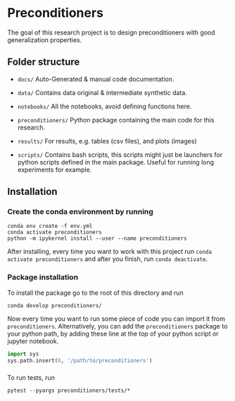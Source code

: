 # Preconditioners

The goal of this research project is to design preconditioners with good generalization properties.

## Folder structure

* `docs/`
Auto-Generated & manual code documentation.

* `data/`
Contains data original & intermediate synthetic data.

* `notebooks/`
All the notebooks, avoid defining functions here.

* `preconditioners/`
Python package containing the main code for this research.

* `results/`
For results, e.g. tables (csv files), and plots (images)

* `scripts/`
Contains bash scripts, this scripts might just be launchers for python scripts defined in the main package.
Useful for running long experiments for example.

## Installation

### Create the conda environment by running
```
conda env create -f env.yml
conda activate preconditioners
python -m ipykernel install --user --name preconditioners
```

After installing, every time you want to work with this project run `conda activate preconditioners` and after you 
finish, run `conda deactivate`.

### Package installation
To install the package go to the root of this directory and run
```
conda develop preconditioners/
```
Now every time you want to run some piece of code you can import it from `preconditioners`.
Alternatively, you can add the `preconditioners` package to your python path, by adding these line at the top of 
your python script or jupyter notebook.
```python
import sys
sys.path.insert(0, '/path/to/preconditioners')
```

###
To run tests, run
```
pytest --pyargs preconditioners/tests/*
```

